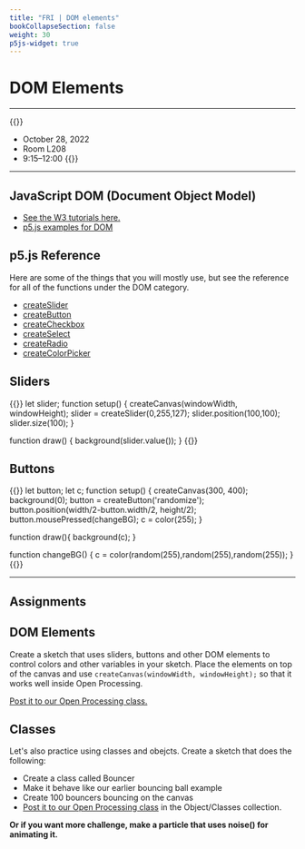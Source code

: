 ```yaml
---
title: "FRI | DOM elements"
bookCollapseSection: false
weight: 30
p5js-widget: true
---
```


# DOM Elements

---

{{<hint info>}}
- October 28, 2022
- Room L208
- 9:15–12:00
{{</hint>}}

---

## JavaScript DOM  (Document Object Model)

- [See the W3 tutorials here.](https://www.w3schools.com/js/js_htmldom.asp)
- [p5.js examples for DOM](https://p5js.org/examples/)

## p5.js Reference

Here are some of the things that you will mostly use, but see the reference for all of the functions under the DOM category.

- [createSlider](https://p5js.org/reference/#/p5/createSlider)
- [createButton](https://p5js.org/reference/#/p5/createButton)
- [createCheckbox](https://p5js.org/reference/#/p5/createCheckbox)
- [createSelect](https://p5js.org/reference/#/p5/createSelect)
- [createRadio](https://p5js.org/reference/#/p5/createRadio)
- [createColorPicker](https://p5js.org/reference/#/p5/createColorPicker)

## Sliders

{{<p5js autoplay=1 width="300" height="500">}}
let slider;
function setup() {
  createCanvas(windowWidth, windowHeight);
  slider = createSlider(0,255,127);
  slider.position(100,100);
  slider.size(100);
}

function draw() {
  background(slider.value());
}
{{</p5js>}}

## Buttons

{{<p5js autoplay=1 width="300" height="500">}}
let button;
let c;
function setup() {
  createCanvas(300, 400);
  background(0);
  button = createButton('randomize');
  button.position(width/2-button.width/2, height/2);
  button.mousePressed(changeBG);
  c = color(255);
}

function draw(){
  background(c);
}

function changeBG() {
  c = color(random(255),random(255),random(255));
}
{{</p5js>}}

---

## Assignments

## DOM Elements

Create a sketch that uses sliders, buttons and other DOM elements to control colors and other variables in your sketch. Place the elements on top of the canvas and use `createCanvas(windowWidth, windowHeight);` so that it works well inside Open Processing.

[Post it to our Open Processing class.](https://openprocessing.org/class/80657)

## Classes

Let's also practice using classes and obejcts. Create a sketch that does the following:

- Create a class called Bouncer
- Make it behave like our earlier bouncing ball example
- Create 100 bouncers bouncing on the canvas
- [Post it to our Open Processing class](https://openprocessing.org/class/80657) in the Object/Classes collection.

**Or if you want more challenge, make a particle that uses noise() for animating it.**